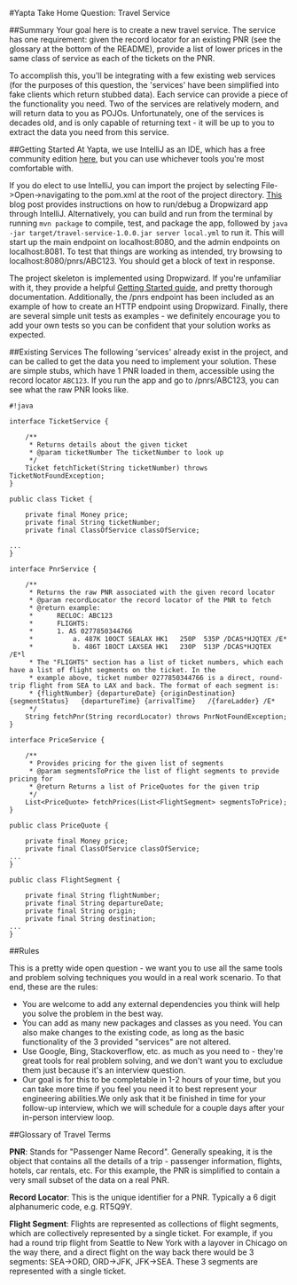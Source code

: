 #Yapta Take Home Question: Travel Service

##Summary
Your goal here is to create a new travel service. The service has one requirement: given the record locator for an existing PNR (see the glossary at the bottom of the README), provide a list of lower prices in the same class of service as each of the tickets on the PNR. 

To accomplish this, you'll be integrating with a few existing web services (for the purposes of this question, the 'services' have been simplified into fake clients which return stubbed data). Each service can provide a piece of the functionality you need. Two of the services are relatively modern, and will return data to you as POJOs. Unfortunately, one of the services is decades old, and is only capable of returning text - it will be up to you to extract the data you need from this service.

##Getting Started
At Yapta, we use IntelliJ as an IDE, which has a free community edition [here](https://www.jetbrains.com/idea/download/), but you can use whichever tools you're most comfortable with.

If you do elect to use IntelliJ, you can import the project by selecting File->Open->navigating to the pom.xml at the root of the project directory. [This](http://mikelynchgames.com/software-development/how-to-run-a-dropwizard-application-in-intellij-idea/) blog post provides instructions on how to run/debug a Dropwizard app through IntelliJ. Alternatively, you can build and run from the terminal by running `mvn package` to compile, test, and package the app, followed by `java -jar target/travel-service-1.0.0.jar server local.yml` to run it. This will start up the main endpoint on localhost:8080, and the admin endpoints on localhost:8081. To test that things are working as intended, try browsing to localhost:8080/pnrs/ABC123. You should get a block of text in response.
 
The project skeleton is implemented using Dropwizard. If you're unfamiliar with it, they provide a helpful [Getting Started guide](http://www.dropwizard.io/1.0.0/docs/getting-started.html), and pretty thorough documentation. Additionally, the /pnrs endpoint has been included as an example of how to create an HTTP endpoint using Dropwizard. Finally, there are several simple unit tests as examples - we definitely encourage you to add your own tests so you can be confident that your solution works as expected.

##Existing Services
The following 'services' already exist in the project, and can be called to get the data you need to implement your solution. These are simple stubs, which have 1 PNR loaded in them, accessible using the record locator `ABC123`. If you run the app and go to /pnrs/ABC123, you can see what the raw PNR looks like.


```
#!java

interface TicketService {

    /**
     * Returns details about the given ticket
     * @param ticketNumber The ticketNumber to look up
     */
    Ticket fetchTicket(String ticketNumber) throws TicketNotFoundException;
}

public class Ticket {

    private final Money price;
    private final String ticketNumber;
    private final ClassOfService classOfService;

...
}

interface PnrService {

    /**
     * Returns the raw PNR associated with the given record locator
     * @param recordLocator the record locator of the PNR to fetch
     * @return example:
     *      RECLOC: ABC123
     *      FLIGHTS:
     *      1. AS 0277850344766
     *          a. 487K 10OCT SEALAX HK1   250P  535P /DCAS*HJQTEX /E*
     *          b. 486T 18OCT LAXSEA HK1   230P  513P /DCAS*HJQTEX /E*l
     * The "FLIGHTS" section has a list of ticket numbers, which each have a list of flight segments on the ticket. In the
     * example above, ticket number 0277850344766 is a direct, round-trip flight from SEA to LAX and back. The format of each segment is:
     * {flightNumber} {departureDate} {originDestination} {segmentStatus}   {departureTime} {arrivalTime}   /{fareLadder} /E*
     */
    String fetchPnr(String recordLocator) throws PnrNotFoundException;
}

interface PriceService {

    /**
     * Provides pricing for the given list of segments
     * @param segmentsToPrice the list of flight segments to provide pricing for
     * @return Returns a list of PriceQuotes for the given trip
     */
    List<PriceQuote> fetchPrices(List<FlightSegment> segmentsToPrice);
}

public class PriceQuote {

    private final Money price;
    private final ClassOfService classOfService;
...
}

public class FlightSegment {

    private final String flightNumber;
    private final String departureDate;
    private final String origin;
    private final String destination;
...
}

```

##Rules

This is a pretty wide open question - we want you to use all the same tools and problem solving techniques you would in a real work scenario. To that end, these are the rules:

 * You are welcome to add any external dependencies you think will help you solve the problem in the best way.
 * You can add as many new packages and classes as you need. You can also make changes to the existing code, as long as the basic functionality of the 3 provided "services" are not altered.
 * Use Google, Bing, Stackoverflow, etc. as much as you need to - they're great tools for real problem solving, and we don't want you to excludue them just because it's an interview question.
 * Our goal is for this to be completable in 1-2 hours of your time, but you can take more time if you feel you need it to best represent your engineering abilities.We only ask that it be finished in time for your follow-up interview, which we will schedule for a couple days after your in-person interview loop.

##Glossary of Travel Terms

**PNR**: Stands for "Passenger Name Record". Generally speaking, it is the object that contains all the details of a trip - passenger information, flights, hotels, car rentals, etc. For this example, the PNR is simplified to contain a very small subset of the data on a real PNR.

**Record Locator**: This is the unique identifier for a PNR. Typically a 6 digit alphanumeric code, e.g. RT5Q9Y.

**Flight Segment**: Flights are represented as collections of flight segments, which are collectively represented by a single ticket. For example, if you had a round trip flight from Seattle to New York with a layover in Chicago on the way there, and a direct flight on the way back there would be 3 segments: SEA->ORD, ORD->JFK, JFK->SEA. These 3 segments are represented with a single ticket.